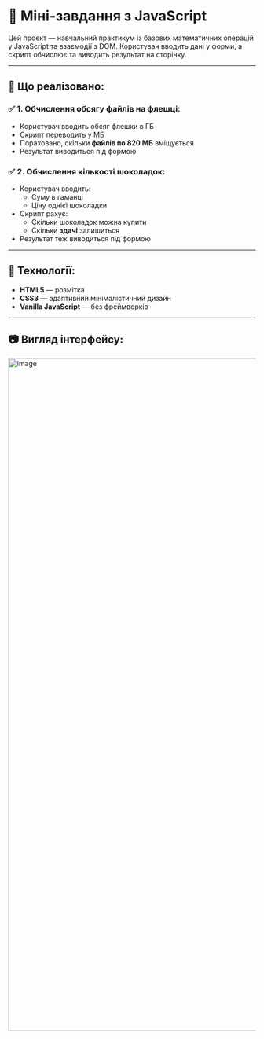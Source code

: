 # 🧠 Міні-завдання з JavaScript

Цей проєкт — навчальний практикум із базових математичних операцій у JavaScript та взаємодії з DOM. Користувач вводить дані у форми, а скрипт обчислює та виводить результат на сторінку.

---

## 📌 Що реалізовано:

### ✅ 1. Обчислення обсягу файлів на флешці:
- Користувач вводить обсяг флешки в ГБ
- Скрипт переводить у МБ
- Пораховано, скільки **файлів по 820 МБ** вміщується
- Результат виводиться під формою

### ✅ 2. Обчислення кількості шоколадок:
- Користувач вводить:
  - Суму в гаманці
  - Ціну однієї шоколадки
- Скрипт рахує:
  - Скільки шоколадок можна купити
  - Скільки **здачі** залишиться
- Результат теж виводиться під формою

---

## 🧩 Технології:

- **HTML5** — розмітка
- **CSS3** — адаптивний мінімалістичний дизайн
- **Vanilla JavaScript** — без фреймворків

---

## 📷 Вигляд інтерфейсу:
<img width="1369" alt="image" src="https://github.com/user-attachments/assets/652e014c-cc47-471d-a136-a657c2f8b0b8" />
